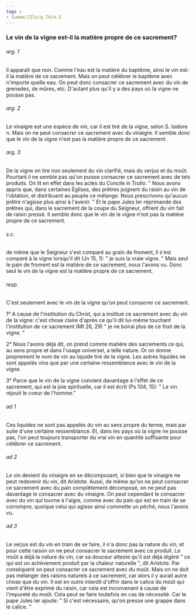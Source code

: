 ```yaml
---
tags : 
- Summa/IIIa/q.74/a.5
---
```


### Le vin de la vigne est-il la matière propre de ce sacrement?

###### arg. 1
Il apparaît que non. Comme l'eau est la matière du baptême, ainsi le vin est-il la matière de ce sacrement. Mais on peut célébrer le baptême avec n'importe quelle eau. On peut donc consacrer ce sacrement avec du vin de grenades, de mûres, etc. D'autant plus qu'il y a des pays où la vigne ne pousse pas. 

###### arg. 2
Le vinaigre est une espèce de vin, car il est tiré de la vigne, selon S. Isidore n. Mais on ne peut consacrer ce sacrement avec du vinaigre. Il semble donc que le vin de la vigne n'est pas la matière propre de ce sacrement. 

###### arg. 3
De la vigne on tire non seulement du vin clarifié, mais du verjus et du moût. Pourtant il ne semble pas qu'on puisse consacrer ce sacrement avec de tels produits. On lit en effet dans les actes du Concile in Trullo: " Nous avons appris que, dans certaines Églises, des prêtres joignent du raisin au vin de l'oblation, et distribuent au peuple ce mélange. Nous prescrivons qu'aucun prêtre n'agisse plus ainsi à l'avenir. " Et le pape Jules Ier réprimande des prêtres qui, dans le sacrement de la coupe du Seigneur, offrent du vin fait de raisin pressé. Il semble donc que le vin de la vigne n'est pas la matière propre de ce sacrement. 

###### s.c.
de même que le Seigneur s'est comparé au grain de froment, il s'est comparé à la vigne lorsqu'il dit (Jn 15, 1): " je suis la vraie vigne. " Mais seul le pain de froment est la matière de ce sacrement, nous l'avons vu. Donc seul le vin de la vigne est la matière propre de ce sacrement. 

###### resp.
C'est seulement avec le vin de la vigne qu'on peut consacrer ce sacrement. 

1° A cause de l'institution du Christ, qui a institué ce sacrement avec du vin de la vigne: c'est chose claire d'après ce qu'il dit lui-même touchant l'institution de ce sacrement (Mt 26, 29) " je ne boirai plus de ce fruit de la vigne. " 

2° Nous l'avons déjà dit, on prend comme matière des sacrements ce qui, au sens propre et dans l'usage universel, a telle nature. Or on donne proprement le nom de vin au liquide tiré de la vigne. Les autres liquides ne sont appelés vins que par une certaine ressemblance avec le vin de la vigne. 

3° Parce que le vin de la vigne convient davantage à l'effet de ce sacrement, qui est la joie spirituelle, car il est écrit (Ps 104, 15): " Le vin réjouit le coeur de l'homme." 

###### ad 1
Ces liquides ne sont pas appelés du vin au sens propre du terme, mais par suite d'une certaine ressemblance. Et, dans les pays où la vigne ne pousse pas, l'on peut toujours transporter du vrai vin en quantité suffisante pour célébrer ce sacrement. 

###### ad 2
Le vin devient du vinaigre en se décomposant, si bien que le vinaigre ne peut redevenir du vin, dit Aristote. Aussi, de même qu'on ne peut consacrer ce sacrement avec du pain complètement décomposé, on ne peut pas davantage le consacrer avec du vinaigre. On peut cependant le consacrer avec du vin qui tourne à l'aigre, comme avec du pain qui est en train de se corrompre, quoique celui qui agisse ainsi commette un péché, nous l'avons vu. 

###### ad 3
Le verjus est du vin en train de se faire, il n'a donc pas la nature du vin, et pour cette raison on ne peut consacrer le sacrement avec ce produit. Le moût a déjà la nature du vin, car sa douceur atteste qu'il est déjà digéré " ce qui est un achèvement produit par la chaleur naturelle ", dit Aristote. Par conséquent on peut consacrer ce sacrement avec du moût. Mais on ne doit pas mélanger des raisins naturels à ce sacrement, car alors il y aurait autre chose que du vin. Il est en outre interdit d'offrir dans le calice du moût qui vient d'être exprimé du raisin, car cela est inconvenant à cause de l'impureté du moût. Cela peut se faire toutefois en cas de nécessité. Car le pape Jules Ier ajoute: " Si c'est nécessaire, qu'on presse une grappe dans le calice. " 

